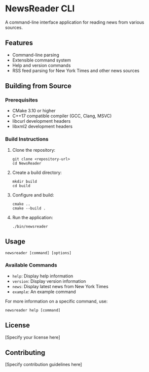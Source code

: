 # NewsReader CLI

A command-line interface application for reading news from various sources.

## Features

- Command-line parsing
- Extensible command system
- Help and version commands
- RSS feed parsing for New York Times and other news sources

## Building from Source

### Prerequisites

- CMake 3.10 or higher
- C++17 compatible compiler (GCC, Clang, MSVC)
- libcurl development headers
- libxml2 development headers

### Build Instructions

1. Clone the repository:
   ```
   git clone <repository-url>
   cd NewsReader
   ```

2. Create a build directory:
   ```
   mkdir build
   cd build
   ```

3. Configure and build:
   ```
   cmake ..
   cmake --build .
   ```

4. Run the application:
   ```
   ./bin/newsreader
   ```

## Usage

```
newsreader [command] [options]
```

### Available Commands

- `help`: Display help information
- `version`: Display version information
- `news`: Display latest news from New York Times
- `example`: An example command

For more information on a specific command, use:
```
newsreader help [command]
```

## License

[Specify your license here]

## Contributing

[Specify contribution guidelines here]
